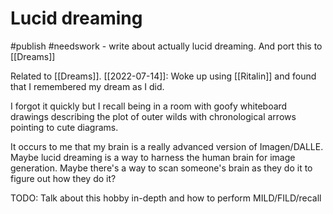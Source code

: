 # Lucid dreaming
#publish 
#needswork  - write about actually lucid dreaming. And port this to [[Dreams]]

Related to [[Dreams]].
[[2022-07-14]]: Woke up using [[Ritalin]] and found that I remembered my dream as I did.

I forgot it quickly but I recall being in a room with goofy whiteboard drawings describing the plot of outer wilds with chronological arrows pointing to cute diagrams.

It occurs to me that my brain is a really advanced version of Imagen/DALLE. Maybe lucid dreaming is a way to harness the human brain for image generation. Maybe there's a way to scan someone's brain as they do it to figure out how they do it?

TODO: Talk about this hobby in-depth and how to perform MILD/FILD/recall